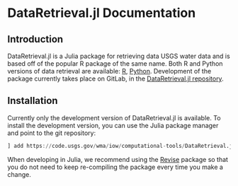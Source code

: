 # DataRetrieval.jl Documentation

## Introduction
DataRetrieval.jl is a Julia package for retrieving data USGS water data and is
based off of the popular R package of the same name. Both R and Python
versions of data retrieval are available:
[R](https://github.com/DOI-USGS/dataRetrieval),
[Python](https://github.com/USGS-python/dataretrieval). Development of the
package currently takes place on GitLab, in the
[DataRetrieval.jl repository](https://code.usgs.gov/wma/iow/computational-tools/DataRetrieval.jl).

## Installation

Currently only the development version of DataRetrieval.jl is available. To
install the development version, you can use the Julia package manager and
point to the git repository:

```julia
] add https://code.usgs.gov/wma/iow/computational-tools/DataRetrieval.jl.git
```

When developing in Julia, we recommend using the
[Revise](https://timholy.github.io/Revise.jl/stable/) package so that you do
not need to keep re-compiling the package every time you make a change.